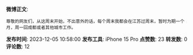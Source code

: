 **微博正文**: 
```
尊敬的网友们，从这周末开始，不出意外的话，每个周末我都会在江苏过周末，暂时为期一个月，周一回成都或者其他城市工作。
```
**发布时间**: 2023-12-05 10:58:00
**发布工具**: iPhone 15 Pro
**点赞数**: 23
**转发数**: 0
**评论数**: 12
